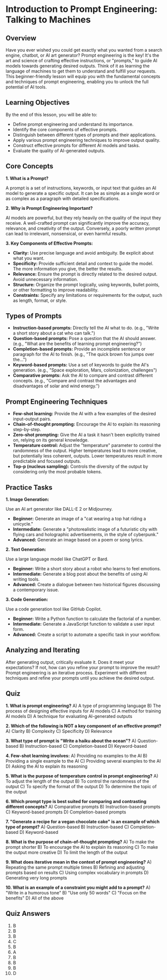# Introduction to Prompt Engineering: Talking to Machines

## Overview

Have you ever wished you could get exactly what you wanted from a search engine, chatbot, or AI art generator?  Prompt engineering is the key! It's the art and science of crafting effective instructions, or "prompts," to guide AI models towards generating desired outputs. Think of it as learning the language of machines to get them to understand and fulfill your requests. This beginner-friendly lesson will equip you with the fundamental concepts and techniques of prompt engineering, enabling you to unlock the full potential of AI tools.

## Learning Objectives

By the end of this lesson, you will be able to:

* Define prompt engineering and understand its importance.
* Identify the core components of effective prompts.
* Distinguish between different types of prompts and their applications.
* Apply various prompt engineering techniques to improve output quality.
* Construct effective prompts for different AI models and tasks.
* Evaluate the quality of AI-generated outputs.

## Core Concepts

**1. What is a Prompt?**

A prompt is a set of instructions, keywords, or input text that guides an AI model to generate a specific output. It can be as simple as a single word or as complex as a paragraph with detailed specifications.

**2. Why is Prompt Engineering Important?**

AI models are powerful, but they rely heavily on the quality of the input they receive. A well-crafted prompt can significantly improve the accuracy, relevance, and creativity of the output.  Conversely, a poorly written prompt can lead to irrelevant, nonsensical, or even harmful results.

**3. Key Components of Effective Prompts:**

* **Clarity:** Use precise language and avoid ambiguity. Be explicit about what you want.
* **Specificity:** Provide sufficient detail and context to guide the model. The more information you give, the better the results.
* **Relevance:** Ensure the prompt is directly related to the desired output. Avoid unnecessary information.
* **Structure:** Organize the prompt logically, using keywords, bullet points, or other formatting to improve readability.
* **Constraints:** Specify any limitations or requirements for the output, such as length, format, or style.

## Types of Prompts

* **Instruction-based prompts:** Directly tell the AI what to do. (e.g., "Write a short story about a cat who can talk.")
* **Question-based prompts:**  Pose a question that the AI should answer. (e.g., "What are the benefits of learning prompt engineering?")
* **Completion-based prompts:** Provide an incomplete sentence or paragraph for the AI to finish. (e.g., "The quick brown fox jumps over the...")
* **Keyword-based prompts:** Use a set of keywords to guide the AI's generation. (e.g., "Space exploration, Mars, colonization, challenges")
* **Comparative prompts:** Ask the AI to compare and contrast different concepts. (e.g., "Compare and contrast the advantages and disadvantages of solar and wind energy.")

## Prompt Engineering Techniques

* **Few-shot learning:** Provide the AI with a few examples of the desired input-output pairs.
* **Chain-of-thought prompting:** Encourage the AI to explain its reasoning step-by-step.
* **Zero-shot prompting:** Give the AI a task it hasn't been explicitly trained on, relying on its general knowledge.
* **Temperature control:** Adjust the "temperature" parameter to control the randomness of the output. Higher temperatures lead to more creative, but potentially less coherent, outputs. Lower temperatures result in more predictable and focused outputs.
* **Top-p (nucleus sampling):** Controls the diversity of the output by considering only the most probable tokens.

## Practice Tasks

**1. Image Generation:**

Use an AI art generator like DALL-E 2 or Midjourney.

* **Beginner:** Generate an image of a "cat wearing a top hat riding a unicycle."
* **Intermediate:** Generate a "photorealistic image of a futuristic city with flying cars and holographic advertisements, in the style of cyberpunk."
* **Advanced:** Generate an image based on a poem or song lyrics.

**2. Text Generation:**

Use a large language model like ChatGPT or Bard.

* **Beginner:** Write a short story about a robot who learns to feel emotions.
* **Intermediate:** Generate a blog post about the benefits of using AI writing tools.
* **Advanced:** Create a dialogue between two historical figures discussing a contemporary issue.

**3. Code Generation:**

Use a code generation tool like GitHub Copilot.

* **Beginner:** Write a Python function to calculate the factorial of a number.
* **Intermediate:** Generate a JavaScript function to validate a user input form.
* **Advanced:** Create a script to automate a specific task in your workflow.

## Analyzing and Iterating

After generating output, critically evaluate it.  Does it meet your expectations? If not, how can you refine your prompt to improve the result?  Prompt engineering is an iterative process.  Experiment with different techniques and refine your prompts until you achieve the desired output.

## Quiz

**1. What is prompt engineering?**
A) A type of programming language
B) The process of designing effective inputs for AI models
C) A method for training AI models
D) A technique for evaluating AI-generated outputs

**2. Which of the following is NOT a key component of an effective prompt?**
A) Clarity
B) Complexity
C) Specificity
D) Relevance

**3.  What type of prompt is "Write a haiku about the ocean"?**
A) Question-based
B) Instruction-based
C) Completion-based
D) Keyword-based

**4. Few-shot learning involves:**
A) Providing no examples to the AI
B) Providing a single example to the AI
C) Providing several examples to the AI
D) Asking the AI to explain its reasoning

**5. What is the purpose of temperature control in prompt engineering?**
A) To adjust the length of the output
B) To control the randomness of the output
C) To specify the format of the output
D) To determine the topic of the output

**6. Which prompt type is best suited for comparing and contrasting different concepts?**
A) Comparative prompts
B) Instruction-based prompts
C) Keyword-based prompts
D) Completion-based prompts

**7. "Generate a recipe for a vegan chocolate cake" is an example of which type of prompt?**
A) Question-based
B) Instruction-based
C) Completion-based
D) Keyword-based

**8. What is the purpose of chain-of-thought prompting?**
A) To make the prompt shorter
B) To encourage the AI to explain its reasoning
C) To make the output more creative
D) To limit the length of the output

**9.  What does iterative mean in the context of prompt engineering?**
A)  Repeating the same prompt multiple times
B)  Refining and adjusting prompts based on results
C)  Using complex vocabulary in prompts
D)  Generating very long prompts

**10. What is an example of a constraint you might add to a prompt?**
A) "Write in a humorous tone"
B) "Use only 50 words"
C) "Focus on the benefits"
D) All of the above

## Quiz Answers

1. B
2. B
3. B
4. C
5. B
6. A
7. B
8. B
9. B
10. D
